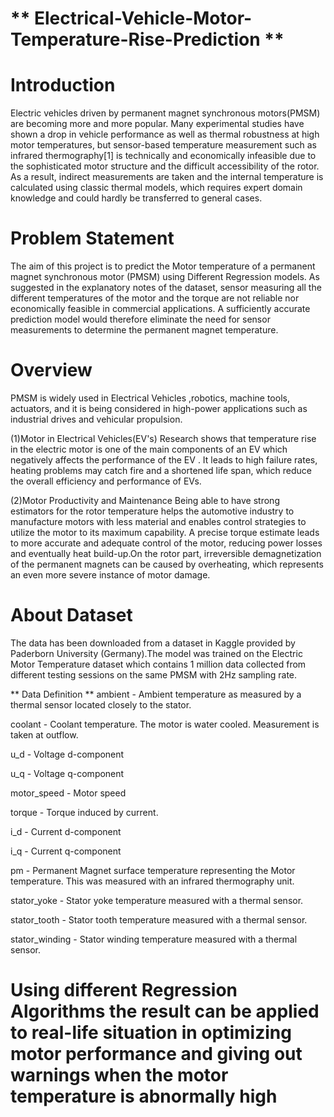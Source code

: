  # ** Electrical-Vehicle-Motor-Temperature-Rise-Prediction **

# Introduction
Electric vehicles driven by permanent magnet synchronous motors(PMSM) are becoming more and more popular. Many
experimental studies have shown a drop in vehicle performance as well as thermal robustness at high motor temperatures,
but sensor-based temperature measurement such as infrared thermography[1] is technically and economically infeasible
due to the sophisticated motor structure and the difficult accessibility of the rotor. As a result, indirect measurements are
taken and the internal temperature is calculated using classic thermal models, which requires expert domain knowledge
and could hardly be transferred to general cases.



# Problem Statement
The aim of this project is to predict the Motor temperature of a permanent magnet synchronous motor (PMSM) using Different Regression models. As suggested in the explanatory notes of the dataset, sensor measuring all the different temperatures of the motor and the torque are not reliable nor economically feasible in commercial applications. A sufficiently accurate prediction model would therefore eliminate the need for sensor measurements to determine the permanent magnet temperature.

# Overview
PMSM is widely used in Electrical Vehicles ,robotics, machine tools, actuators, and it is being considered in high-power applications such as industrial drives and vehicular propulsion.

(1)Motor in Electrical Vehicles(EV's)
Research shows that temperature rise in the electric motor is one of the main components of an EV which negatively affects the performance of the EV . It leads to high failure rates, heating problems may catch fire and a shortened life span, which reduce the overall efficiency and performance of EVs.

(2)Motor Productivity and Maintenance
Being able to have strong estimators for the rotor temperature helps the automotive industry to manufacture motors with less material and enables control strategies to utilize the motor to its maximum capability. A precise torque estimate leads to more accurate and adequate control of the motor, reducing power losses and eventually heat build-up.On the rotor part, irreversible demagnetization of the permanent magnets can be caused by overheating, which represents an even more severe instance of motor damage.

# About Dataset
The data has been downloaded from a dataset in Kaggle provided by Paderborn University (Germany).The model was trained on the Electric Motor Temperature dataset which contains 1 million data collected from different testing sessions on the same PMSM with 2Hz sampling rate.

** Data Definition **
 ambient - Ambient temperature as measured by a thermal sensor located closely to the stator.
 
 coolant - Coolant temperature. The motor is water cooled. Measurement is taken at outflow.
 
 u_d - Voltage d-component
 
 u_q - Voltage q-component
 
 motor_speed - Motor speed
 
 torque - Torque induced by current.
 
 i_d - Current d-component
 
 i_q - Current q-component
 
 pm - Permanent Magnet surface temperature representing the Motor temperature. This was measured with an infrared thermography unit.
 
 stator_yoke - Stator yoke temperature measured with a thermal sensor.
 
 stator_tooth - Stator tooth temperature measured with a thermal sensor.
 
 stator_winding - Stator winding temperature measured with a thermal sensor.

# Using different Regression Algorithms the result can be applied to real-life situation in optimizing motor performance and giving out warnings when the motor temperature is abnormally high
